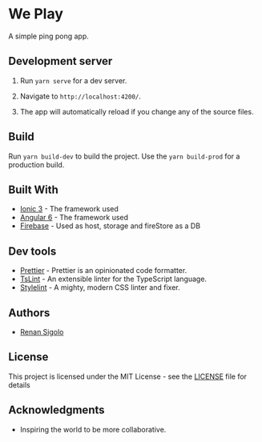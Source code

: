 # We Play

A simple ping pong app.

## Development server

1. Run `yarn serve` for a dev server.

1. Navigate to `http://localhost:4200/`.

1. The app will automatically reload if you change any of the source files.

## Build

Run `yarn build-dev` to build the project. Use the `yarn build-prod` for a production build.

## Built With

* [Ionic 3](https://ionicframework.com/) - The framework used
* [Angular 6](https://angular.io/) - The framework used
* [Firebase](https://firebase.google.com/) - Used as host, storage and fireStore as a DB

## Dev tools

* [Prettier](https://prettier.io/) - Prettier is an opinionated code formatter.
* [TsLint](https://palantir.github.io/tslint/) - An extensible linter for the TypeScript language.
* [Stylelint](https://stylelint.io/) - A mighty, modern CSS linter and fixer.

## Authors

* [Renan Sigolo](https://github.com/renansigolo)

## License

This project is licensed under the MIT License - see the [LICENSE](LICENSE.md) file for details

## Acknowledgments

* Inspiring the world to be more collaborative.
